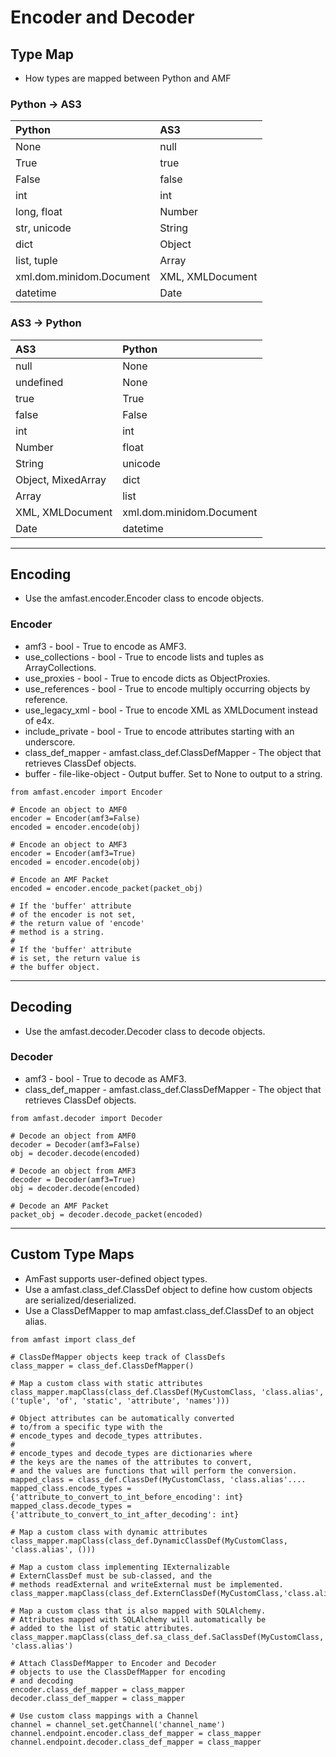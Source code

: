 # Encoder and Decoder #



## Type Map ##
  * How types are mapped between Python and AMF

### Python -> AS3 ###

| Python | AS3 |
|:-------|:----|
| None | null |
| True | true |
| False | false |
| int | int |
| long, float | Number |
| str, unicode | String |
| dict | Object |
| list, tuple | Array |
| xml.dom.minidom.Document | XML, XMLDocument |
| datetime | Date |

### AS3 -> Python ###

| AS3 | Python |
|:----|:-------|
| null | None |
| undefined | None |
| true | True |
| false | False |
| int | int |
| Number | float |
| String | unicode |
| Object, MixedArray | dict |
| Array | list |
| XML, XMLDocument | xml.dom.minidom.Document |
| Date | datetime |


---


## Encoding ##
  * Use the amfast.encoder.Encoder class to encode objects.

### Encoder ###
  * amf3 - bool - True to encode as AMF3.
  * use\_collections - bool - True to encode lists and tuples as ArrayCollections.
  * use\_proxies - bool - True to encode dicts as ObjectProxies.
  * use\_references - bool - True to encode multiply occurring objects by reference.
  * use\_legacy\_xml - bool - True to encode XML as XMLDocument instead of e4x.
  * include\_private - bool - True to encode attributes starting with an underscore.
  * class\_def\_mapper - amfast.class\_def.ClassDefMapper - The object that retrieves ClassDef objects.
  * buffer - file-like-object - Output buffer. Set to None to output to a string.

```
from amfast.encoder import Encoder

# Encode an object to AMF0
encoder = Encoder(amf3=False)
encoded = encoder.encode(obj)

# Encode an object to AMF3
encoder = Encoder(amf3=True)
encoded = encoder.encode(obj)

# Encode an AMF Packet
encoded = encoder.encode_packet(packet_obj)

# If the 'buffer' attribute
# of the encoder is not set,
# the return value of 'encode'
# method is a string.
#
# If the 'buffer' attribute
# is set, the return value is
# the buffer object.
```


---


## Decoding ##
  * Use the amfast.decoder.Decoder class to decode objects.

### Decoder ###
  * amf3 - bool - True to decode as AMF3.
  * class\_def\_mapper - amfast.class\_def.ClassDefMapper - The object that retrieves ClassDef objects.

```
from amfast.decoder import Decoder

# Decode an object from AMF0
decoder = Decoder(amf3=False)
obj = decoder.decode(encoded)

# Decode an object from AMF3
decoder = Decoder(amf3=True)
obj = decoder.decode(encoded)

# Decode an AMF Packet
packet_obj = decoder.decode_packet(encoded)
```


---


## Custom Type Maps ##

  * AmFast supports user-defined object types.
  * Use a amfast.class\_def.ClassDef object to define how custom objects are serialized/deserialized.
  * Use a ClassDefMapper to map amfast.class\_def.ClassDef to an object alias.

```
from amfast import class_def

# ClassDefMapper objects keep track of ClassDefs
class_mapper = class_def.ClassDefMapper()

# Map a custom class with static attributes
class_mapper.mapClass(class_def.ClassDef(MyCustomClass, 'class.alias', ('tuple', 'of', 'static', 'attribute', 'names')))

# Object attributes can be automatically converted
# to/from a specific type with the
# encode_types and decode_types attributes.
#
# encode_types and decode_types are dictionaries where
# the keys are the names of the attributes to convert,
# and the values are functions that will perform the conversion.
mapped_class = class_def.ClassDef(MyCustomClass, 'class.alias'....
mapped_class.encode_types = {'attribute_to_convert_to_int_before_encoding': int}
mapped_class.decode_types = {'attribute_to_convert_to_int_after_decoding': int}

# Map a custom class with dynamic attributes
class_mapper.mapClass(class_def.DynamicClassDef(MyCustomClass, 'class.alias', ()))

# Map a custom class implementing IExternalizable
# ExternClassDef must be sub-classed, and the
# methods readExternal and writeExternal must be implemented.
class_mapper.mapClass(class_def.ExternClassDef(MyCustomClass,'class.alias'))

# Map a custom class that is also mapped with SQLAlchemy.
# Attributes mapped with SQLAlchemy will automatically be
# added to the list of static attributes.
class_mapper.mapClass(class_def.sa_class_def.SaClassDef(MyCustomClass, 'class.alias')

# Attach ClassDefMapper to Encoder and Decoder
# objects to use the ClassDefMapper for encoding
# and decoding
encoder.class_def_mapper = class_mapper
decoder.class_def_mapper = class_mapper

# Use custom class mappings with a Channel
channel = channel_set.getChannel('channel_name')
channel.endpoint.encoder.class_def_mapper = class_mapper
channel.endpoint.decoder.class_def_mapper = class_mapper
```